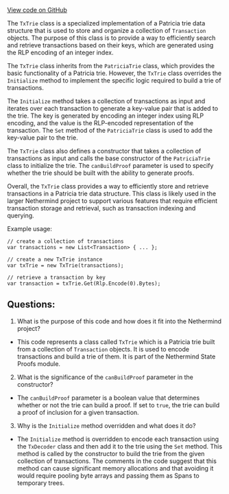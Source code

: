 [View code on GitHub](https://github.com/NethermindEth/nethermind/src/Nethermind/Nethermind.State/Proofs/TxTrie.cs)

The `TxTrie` class is a specialized implementation of a Patricia trie data structure that is used to store and organize a collection of `Transaction` objects. The purpose of this class is to provide a way to efficiently search and retrieve transactions based on their keys, which are generated using the RLP encoding of an integer index.

The `TxTrie` class inherits from the `PatriciaTrie` class, which provides the basic functionality of a Patricia trie. However, the `TxTrie` class overrides the `Initialize` method to implement the specific logic required to build a trie of transactions. 

The `Initialize` method takes a collection of transactions as input and iterates over each transaction to generate a key-value pair that is added to the trie. The key is generated by encoding an integer index using RLP encoding, and the value is the RLP-encoded representation of the transaction. The `Set` method of the `PatriciaTrie` class is used to add the key-value pair to the trie.

The `TxTrie` class also defines a constructor that takes a collection of transactions as input and calls the base constructor of the `PatriciaTrie` class to initialize the trie. The `canBuildProof` parameter is used to specify whether the trie should be built with the ability to generate proofs.

Overall, the `TxTrie` class provides a way to efficiently store and retrieve transactions in a Patricia trie data structure. This class is likely used in the larger Nethermind project to support various features that require efficient transaction storage and retrieval, such as transaction indexing and querying. 

Example usage:

```
// create a collection of transactions
var transactions = new List<Transaction> { ... };

// create a new TxTrie instance
var txTrie = new TxTrie(transactions);

// retrieve a transaction by key
var transaction = txTrie.Get(Rlp.Encode(0).Bytes);
```
## Questions: 
 1. What is the purpose of this code and how does it fit into the Nethermind project?
- This code represents a class called `TxTrie` which is a Patricia trie built from a collection of `Transaction` objects. It is used to encode transactions and build a trie of them. It is part of the Nethermind State Proofs module.

2. What is the significance of the `canBuildProof` parameter in the constructor?
- The `canBuildProof` parameter is a boolean value that determines whether or not the trie can build a proof. If set to `true`, the trie can build a proof of inclusion for a given transaction.

3. Why is the `Initialize` method overridden and what does it do?
- The `Initialize` method is overridden to encode each transaction using the `TxDecoder` class and then add it to the trie using the `Set` method. This method is called by the constructor to build the trie from the given collection of transactions. The comments in the code suggest that this method can cause significant memory allocations and that avoiding it would require pooling byte arrays and passing them as Spans to temporary trees.